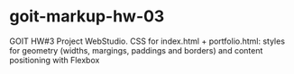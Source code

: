 # goit-markup-hw-03
GOIT HW#3 Project WebStudio. CSS for index.html + portfolio.html: styles for geometry (widths, margings, paddings and borders) and content positioning with Flexbox
